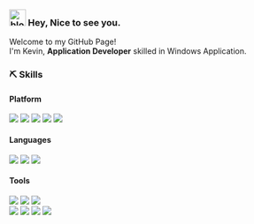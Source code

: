 ### <img src="https://slackmojis.com/emojis/6883-blob_nomouth/download" alt="blob_nomouth" width="30"/> Hey, Nice to see you.

<p>
  Welcome to my GitHub Page! <br>
  I'm Kevin, <b>Application Developer</b> skilled in Windows Application.
</p>


### ⛏ Skills
#### Platform
<p>
  <img src="https://img.shields.io/badge/Windows-0078D6?style=flat-square&logo=Windows&logoColor=white" />
  <img src="https://img.shields.io/badge/WPF-0078D6?style=flat-square&logo=windows&logoColor=white" />
  <img src="https://img.shields.io/badge/WinForms-0078D6?style=flat-square&logo=windows&logoColor=white" />
  <img src="https://img.shields.io/badge/AutoCAD%20.NET-000000?style=flat-square&logo=autodesk&logoColor=white" />
  <img src="https://img.shields.io/badge/Civil3D%20.NET-000000?style=flat-square&logo=autodesk&logoColor=white" />
</p>

#### Languages
<p>
  <img src="https://img.shields.io/badge/C%23-512BD4?style=flat-square&logo=dotnet&logoColor=white" />
  <img src="https://img.shields.io/badge/VB%20.NET-512BD4?style=flat-square&logo=dotnet&logoColor=white" />
  <img src="https://img.shields.io/badge/Python-3776AB?style=flat-square&logo=python&logoColor=white" />
</p>

#### Tools
<p>
  <img src="https://img.shields.io/badge/Visual%20Studio-5C2D91?style=flat-square&logo=visualstudio&logoColor=white" />
  <img src="https://img.shields.io/badge/Visual%20Studio%20Code-007ACC?style=flat-square&logo=visualstudiocode&logoColor=white" />
  <img src="https://img.shields.io/badge/PyCharm-000000?style=flat-square&logo=pycharm&logoColor=white" />
  <br>
  <img src="https://img.shields.io/badge/Git-F05032?style=flat-square&logo=Git&logoColor=white" />
  <img src="https://img.shields.io/badge/GitHub-181717?style=flat-square&logo=GitHub&logoColor=white" />
  <img src="https://img.shields.io/badge/JIRA-0052CC?style=flat-square&logo=jirasoftware&logoColor=white" />
  <img src="https://img.shields.io/badge/Slack-4A154B?style=flat-square&logo=slack&logoColor=white" />
</p>

<!--
**soomin-kevin-sung/soomin-kevin-sung** is a ✨ _special_ ✨ repository because its `README.md` (this file) appears on your GitHub profile.

Here are some ideas to get you started:

- 🔭 I’m currently working on ...
- 🌱 I’m currently learning ...
- 👯 I’m looking to collaborate on ...
- 🤔 I’m looking for help with ...
- 💬 Ask me about ...
- 📫 How to reach me: ...
- 😄 Pronouns: ...
- ⚡ Fun fact: ...
-->
